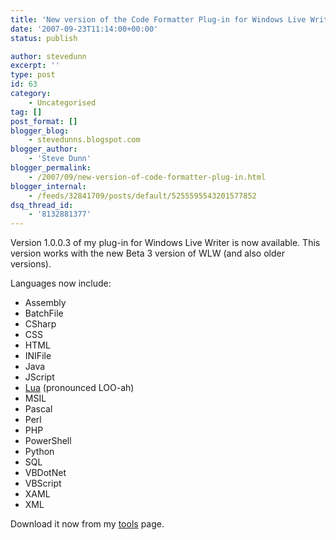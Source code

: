 ```yaml
---
title: 'New version of the Code Formatter Plug-in for Windows Live Writer.'
date: '2007-09-23T11:14:00+00:00'
status: publish

author: stevedunn
excerpt: ''
type: post
id: 63
category:
    - Uncategorised
tag: []
post_format: []
blogger_blog:
    - stevedunns.blogspot.com
blogger_author:
    - 'Steve Dunn'
blogger_permalink:
    - /2007/09/new-version-of-code-formatter-plug-in.html
blogger_internal:
    - /feeds/32841709/posts/default/5255595543201577852
dsq_thread_id:
    - '8132881377'
---
```

Version 1.0.0.3 of my plug-in for Windows Live Writer is now available. This version works with the new Beta 3 version of WLW (and also older versions).

Languages now include:

- Assembly
- BatchFile
- CSharp
- CSS
- HTML
- INIFile
- Java
- JScript
- [Lua](http://www.lua.org/about.html) (pronounced LOO-ah)
- MSIL
- Pascal
- Perl
- PHP
- PowerShell
- Python
- SQL
- VBDotNet
- VBScript
- XAML
- XML

Download it now from my [tools](http://tools.dunnhq.com/) page.